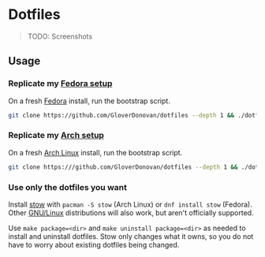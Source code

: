 # Dotfiles

> TODO: Screenshots

## Usage

### Replicate my [Fedora setup](/.fedora)

On a fresh [Fedora][fedora] install, run the bootstrap script.

```sh
git clone https://github.com/GloverDonovan/dotfiles --depth 1 && ./dotfiles/.fedora/bootstrap.sh
```

### Replicate my [Arch setup](/.arch)

On a fresh [Arch Linux][archlinux] install, run the bootstrap script.

```sh
git clone https:///github.com/GloverDonovan/dotfiles --depth 1 && ./dotfiles/.archlinux/bootstrap.sh
```

### Use only the dotfiles you want

Install [stow][stow] with `pacman -S stow` (Arch Linux) or `dnf install stow` (Fedora). Other [GNU/Linux](gnulinux) distributions will also work, but aren't officially supported.

Use `make package=<dir>` and `make uninstall package=<dir>` as needed to install and uninstall dotfiles. Stow only changes what it owns, so you do not have to worry about existing dotfiles being changed.

[archlinux]:  https://www.archlinux.org
[fedora]:     https://getfedora.org
[gnulinux]:   https://www.gnu.org/gnu/linux-and-gnu.html
[freesw]:     https://www.gnu.org/philosophy/free-sw.html
[stow]:       https://www.gnu.org/software/stow/manual/stow.html

